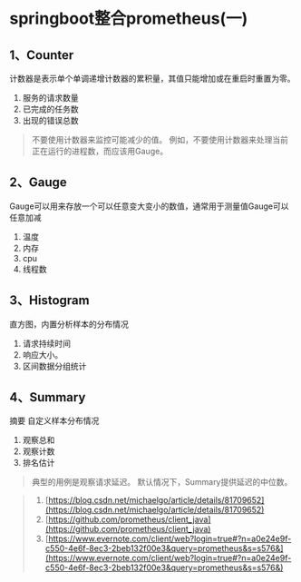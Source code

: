 # springboot整合prometheus(一)

## 1、Counter

计数器是表示单个单调递增计数器的累积量，其值只能增加或在重启时重置为零。 

1. 服务的请求数量
2. 已完成的任务数
3. 出现的错误总数

> 不要使用计数器来监控可能减少的值。 例如，不要使用计数器来处理当前正在运行的进程数，而应该用Gauge。

## 2、Gauge

Gauge可以用来存放一个可以任意变大变小的数值，通常用于测量值Gauge可以任意加减

1. 温度
2. 内存
3. cpu
4. 线程数



## 3、Histogram

直方图，内置分析样本的分布情况

1. 请求持续时间
2. 响应大小。
3. 区间数据分组统计

## 4、Summary

摘要 自定义样本分布情况

1. 观察总和
2. 观察计数 
3. 排名估计

> 典型的用例是观察请求延迟。 默认情况下，Summary提供延迟的中位数。


> 1. [https://blog.csdn.net/michaelgo/article/details/81709652](https://blog.csdn.net/michaelgo/article/details/81709652)
> 2. [https://github.com/prometheus/client_java](https://github.com/prometheus/client_java)
> 3. [https://www.evernote.com/client/web?login=true#?n=a0e24e9f-c550-4e6f-8ec3-2beb132f00e3&query=prometheus&s=s576&](https://www.evernote.com/client/web?login=true#?n=a0e24e9f-c550-4e6f-8ec3-2beb132f00e3&query=prometheus&s=s576&)























